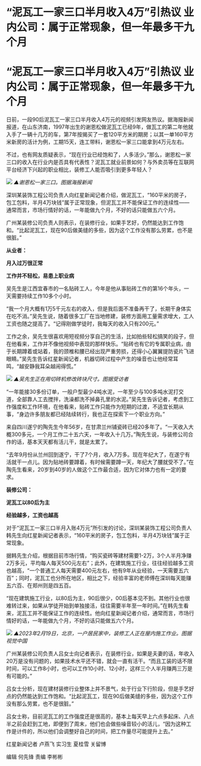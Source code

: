 # “泥瓦工一家三口半月收入4万”引热议 业内公司：属于正常现象，但一年最多干九个月

# “泥瓦工一家三口半月收入4万”引热议 业内公司：属于正常现象，但一年最多干九个月

日前，一段90后泥瓦工一家三口半月收入4万元的视频引发网友热议。据海报新闻报道，在山东济南，1997年出生的谢恩松做泥瓦工已经9年，做瓦工的第二年他就入手了一辆十几万的车，第7年按揭买了一套120平方米的期房；以其一单160平方米新房的活计为例，工期15天，连工带料，谢恩松一家三口能拿到4万元左右。

不过，也有网友质疑表示，“现在行业已经饱和了，人多活少。”那么，谢恩松一家三口的收入在行业内是否具有代表性？泥瓦工就业前景如何？与外卖员等在互联网平台经济下兴起的职业相比，装修工人能否吸引到更多年轻人？

![](https://inews.gtimg.com/om_bt/OtplWrLuVMtB0xvII0Yq9x_yxGinJ9koyNpY-795Kj3roAA/1000)
_▲谢恩松一家三口。图据海报新闻_

深圳某装饰工程公司负责人向红星新闻记者介绍，做泥瓦工，“160平米的房子，包工包料，半月4万块钱”属于正常现象，但泥瓦工并不能保证工作的连续性——通常而言，市场行情好的话，一年能做九个月，不好的话只能做五六个月。

广州某装修公司负责人则表示，在装修行业，如果手艺好，仍然能达到工作饱和。“比起泥瓦工，现在90后做美缝的多些，因为这个工作没有那么劳累，也不是很脏。”

**从业者：**

**月入过万很正常**

**工作并不轻松，易患上职业病**

吴先生是江西宜春市的一名贴砖工人，今年是他从事贴砖工作的第16个年头，一天需要持续工作10多个小时。

“我一个月大概有1万5千元左右的收入，但是我后面不准备再干了，长期干身体实在吃不消。”吴先生说，随着很多工厂在当地修建，装修方面用工量需求增大，工人工资也随之提高了。“记得刚做学徒时，我每天的收入只有200元。”

工作之余，吴先生很喜欢用短视频分享自己的生活，比如拍些轻松搞笑的段子，但在他看来，工作并不像他视频中表现的那样快乐。“贴砖也有它的专属职业病，由于长期蹲着或站着，我的颈椎和腰已经出现严重劳损，还得小心翼翼提防瓷片飞进眼睛。”吴先生告诉红星新闻记者，机器切砖过程中产生的噪音也让他经常耳鸣，“越安静我耳朵越闹得慌。”

![](https://inews.gtimg.com/om_bt/O-P7r8cyVp1-gqPe3tvOYaDlB2kdyMEuavZ_sCpphCM7EAA/1000)
_▲吴先生正在用切砖机修改砖块尺寸。图据受访者_

“一年能接30多份订单，一般户型最少4吨水泥，一年至少与100多吨水泥打交道，全部靠人工去搅拌，洗澡都洗不掉鼻孔里的水泥。”吴先生告诉记者，考虑到工作强度和工作环境，在他看来，贴砖工作只能作为短期的过渡，不适宜长期从事，“身边许多朋友都已经陆续转行，我也正在探索下一个职业方向。”

来自四川遂宁的陶先生今年56岁，在甘肃兰州铺瓷砖已经20多年了。“一天收入大概300多元，一个月工作二十五六天，一年收入十几万。”陶先生说，与装修公司合作的话，基本天天都有活儿干，就是太累了。

“去年9月份从兰州回到遂宁，干了7个月，收入7万多。现在年纪大了，在遂宁有活就干一点儿。因为贴地砖要蹲着，有时候需要蹲一天，年纪大了腰就受不了。”在陶先生看来，20岁到40岁的人做这个工作最合适，因为它对体力也有一定的要求。

**装修公司：**

**泥瓦工以80后为主**

**经验越多，工资也越高**

对于“泥瓦工一家三口半月入账4万元”所引发的讨论，深圳某装饰工程公司负责人韩先生向红星新闻记者表示，“160平米的房子，包工包料，半月4万块钱”属于正常现象。

据韩先生介绍，根据目前市场行情，“购买瓷砖等建材需要1-2万，3个人半月净赚2万多元，平均每人每天500元左右”；此外，在建筑施工行业，往往经验越多工资也越高，“一个普通工人每天需要400元左右，他有9年从业经验，一天需要五六百”；同时，泥瓦工也分所在地区，相比之下，经验丰富的老师傅在深圳每天能赚五六百、在郑州则是四五百。

“现在建筑施工行业，以80后为主，90后很少，00后基本见不到。其他行业也很难转过来，如果从学徒开始到单独接活，往往需要半年至一年时间。”在韩先生看来，泥瓦工并不能保证工作的连续性。他向红星新闻记者介绍，通常而言，市场行情好的话，一年能做九个月，不好的话只能做五六个月。

![](https://inews.gtimg.com/om_bt/O_zzDvlCdl3k3XXycGe6ahSmLR5aF1XI2T61-vsRAdhtsAA/1000)
_▲2023年2月19日，北京，一户居民家中，装修工人正在屋内施工作业。图据视觉中国_

广州某装修公司负责人吕女士向记者表示，在装修行业，如果是夫妻的话，年收入20万是没有问题的，如果技术水平还不错，就会一直有活干。“而且工装的话不限时间，可以工作8小时，也可以工作10小时、12小时，这样三个人半月赚两三万是有可能的。”

吕女士分析，现在建材装修行业整体上并不景气，处于行业下行阶段，但是手艺好点的仍然能达到工作饱和。“比起泥瓦工，现在90后做美缝的多些，因为这个工作没有那么劳累，也不是很脏。”

吕女士称，目前泥瓦工的工作强度还是很高的，基本上每天早上六点多起床、八点半之前会赶到工地，即便到了周末，他们也会做些噪音较小的活儿，“因为这种工作是计件的，所以他们会调整好自己的时间，把工作量尽可能提升上去。”

红星新闻记者 卢燕飞 实习生 夏桂雪 关留博

编辑 何先锋 责编 李彬彬

